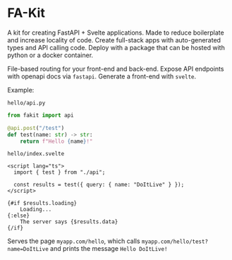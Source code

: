# FA-Kit

A kit for creating FastAPI + Svelte applications.  Made to reduce boilerplate and increase locality of code.  Create full-stack apps with auto-generated types and API calling code.  Deploy with a package that can be hosted with python or a docker container.

File-based routing for your front-end and back-end.  Expose API endpoints with openapi docs via `fastapi`.  Generate a front-end with `svelte`.

Example:

`hello/api.py`
```python
from fakit import api

@api.post("/test")
def test(name: str) -> str:
    return f"Hello {name}!"

```

`hello/index.svelte`
```svelte
<script lang="ts">
  import { test } from "./api";

  const results = test({ query: { name: "DoItLive" } });
</script>

{#if $results.loading}
    Loading...
{:else}
    The server says {$results.data}
{/if}
```

Serves the page `myapp.com/hello`, which calls `myapp.com/hello/test?name=DoItLive` and prints the message `Hello DoItLive!`